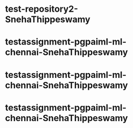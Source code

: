 # test-repository2-SnehaThippeswamy
# testassignment-pgpaiml-ml-chennai-SnehaThippeswamy
# testassignment-pgpaiml-ml-chennai-SnehaThippeswamy
# testassignment-pgpaiml-ml-chennai-SnehaThippeswamy
